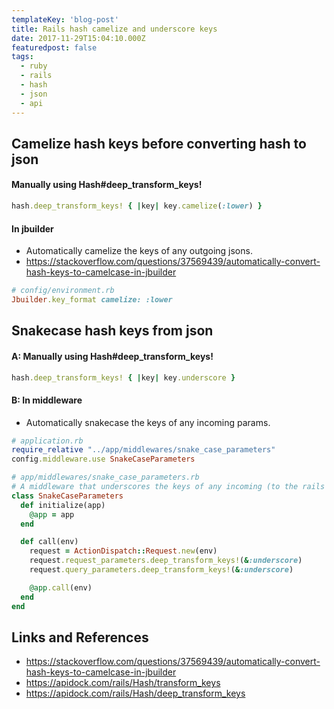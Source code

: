 ```yaml
---
templateKey: 'blog-post'
title: Rails hash camelize and underscore keys
date: 2017-11-29T15:04:10.000Z
featuredpost: false
tags:
  - ruby
  - rails
  - hash
  - json
  - api
---
```


## Camelize hash keys before converting hash to json

#### Manually using Hash#deep_transform_keys!

```rb
hash.deep_transform_keys! { |key| key.camelize(:lower) }
```

#### In jbuilder

- Automatically camelize the keys of any outgoing jsons.
- https://stackoverflow.com/questions/37569439/automatically-convert-hash-keys-to-camelcase-in-jbuilder

```rb
# config/environment.rb
Jbuilder.key_format camelize: :lower
```

## Snakecase hash keys from json

#### A: Manually using Hash#deep_transform_keys!

```rb
hash.deep_transform_keys! { |key| key.underscore }
```

#### B: In middleware

- Automatically snakecase the keys of any incoming params.

```rb
# application.rb
require_relative "../app/middlewares/snake_case_parameters"
config.middleware.use SnakeCaseParameters
```

```rb
# app/middlewares/snake_case_parameters.rb
# A middleware that underscores the keys of any incoming (to the rails server) params
class SnakeCaseParameters
  def initialize(app)
    @app = app
  end

  def call(env)
    request = ActionDispatch::Request.new(env)
    request.request_parameters.deep_transform_keys!(&:underscore)
    request.query_parameters.deep_transform_keys!(&:underscore)

    @app.call(env)
  end
end
```

## Links and References

- https://stackoverflow.com/questions/37569439/automatically-convert-hash-keys-to-camelcase-in-jbuilder
- https://apidock.com/rails/Hash/transform_keys
- https://apidock.com/rails/Hash/deep_transform_keys
